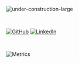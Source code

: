![under-construction-large](https://user-images.githubusercontent.com/29048235/120053628-a45d2480-c001-11eb-926e-d286e257e199.png)

<br />

<!-- <a href="https://mubaidr.js.org"><img src="https://img.shields.io/website?up_message=mubaidr.js.org&url=https%3A%2F%2Fmubaidr.js.org" alt="GitHub"></a> -->
<a href="https://github.com/carloswm85"><img src="https://img.shields.io/github/followers/carloswm85.svg?label=GitHub&style=social" alt="GitHub"></a>
<a href="https://www.linkedin.com/in/carloswm85/"><img src="https://img.shields.io/badge/LinkedIn--_.svg?style=social&logo=linkedin" alt="LinkedIn"></a>
<!-- <a href="https://twitter.com/mubaidr"><img src="https://img.shields.io/twitter/follow/mubaidr?label=Twitter&style=social" alt="Twitter"></a>  -->
<!-- <a href="https://github.com/sponsors/mubaidr"><img src="https://img.shields.io/badge/Sponsors--_.svg?style=social&logo=github&logoColor=EA4AAA" alt="Sponsors"></a> -->

<br />

![Metrics](https://metrics.lecoq.io/carloswm85?template=classic&languages=1&introduction=1&languages.limit=8&languages.colors=github&languages.threshold=0%25&introduction.title=true&config.timezone=America%2FBuenos_Aires)

<!--
**carloswm85/carloswm85** is a ✨ _special_ ✨ repository because its `README.md` (this file) appears on your GitHub profile.

Here are some ideas to get you started:

- 🔭 I’m currently working on ...
- 🌱 I’m currently learning ...
- 👯 I’m looking to collaborate on ...
- 🤔 I’m looking for help with ...
- 💬 Ask me about ...
- 📫 How to reach me: ...
- 😄 Pronouns: ...
- ⚡ Fun fact: ...
-->
